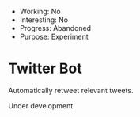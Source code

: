 * Working: No
* Interesting: No
* Progress: Abandoned
* Purpose: Experiment

# Twitter Bot #

Automatically retweet relevant tweets.

Under development.
